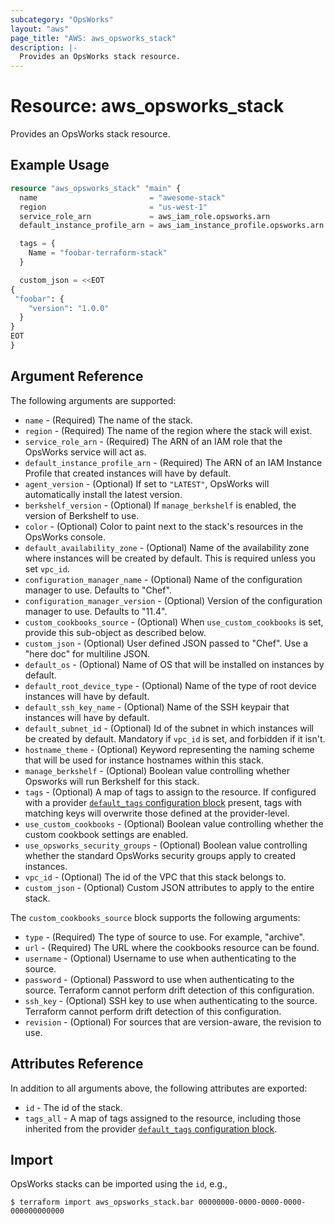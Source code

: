 ```yaml
---
subcategory: "OpsWorks"
layout: "aws"
page_title: "AWS: aws_opsworks_stack"
description: |-
  Provides an OpsWorks stack resource.
---
```


# Resource: aws_opsworks_stack

Provides an OpsWorks stack resource.

## Example Usage

```terraform
resource "aws_opsworks_stack" "main" {
  name                         = "awesome-stack"
  region                       = "us-west-1"
  service_role_arn             = aws_iam_role.opsworks.arn
  default_instance_profile_arn = aws_iam_instance_profile.opsworks.arn

  tags = {
    Name = "foobar-terraform-stack"
  }

  custom_json = <<EOT
{
 "foobar": {
    "version": "1.0.0"
  }
}
EOT
}
```

## Argument Reference

The following arguments are supported:

* `name` - (Required) The name of the stack.
* `region` - (Required) The name of the region where the stack will exist.
* `service_role_arn` - (Required) The ARN of an IAM role that the OpsWorks service will act as.
* `default_instance_profile_arn` - (Required) The ARN of an IAM Instance Profile that created instances
  will have by default.
* `agent_version` - (Optional) If set to `"LATEST"`, OpsWorks will automatically install the latest version.
* `berkshelf_version` - (Optional) If `manage_berkshelf` is enabled, the version of Berkshelf to use.
* `color` - (Optional) Color to paint next to the stack's resources in the OpsWorks console.
* `default_availability_zone` - (Optional) Name of the availability zone where instances will be created
  by default. This is required unless you set `vpc_id`.
* `configuration_manager_name` - (Optional) Name of the configuration manager to use. Defaults to "Chef".
* `configuration_manager_version` - (Optional) Version of the configuration manager to use. Defaults to "11.4".
* `custom_cookbooks_source` - (Optional) When `use_custom_cookbooks` is set, provide this sub-object as
  described below.
* `custom_json` - (Optional) User defined JSON passed to "Chef". Use a "here doc" for multiline JSON.
* `default_os` - (Optional) Name of OS that will be installed on instances by default.
* `default_root_device_type` - (Optional) Name of the type of root device instances will have by default.
* `default_ssh_key_name` - (Optional) Name of the SSH keypair that instances will have by default.
* `default_subnet_id` - (Optional) Id of the subnet in which instances will be created by default. Mandatory
  if `vpc_id` is set, and forbidden if it isn't.
* `hostname_theme` - (Optional) Keyword representing the naming scheme that will be used for instance hostnames
  within this stack.
* `manage_berkshelf` - (Optional) Boolean value controlling whether Opsworks will run Berkshelf for this stack.
* `tags` - (Optional) A map of tags to assign to the resource. If configured with a provider [`default_tags` configuration block](https://registry.terraform.io/providers/hashicorp/aws/latest/docs#default_tags-configuration-block) present, tags with matching keys will overwrite those defined at the provider-level.
* `use_custom_cookbooks` - (Optional) Boolean value controlling whether the custom cookbook settings are
  enabled.
* `use_opsworks_security_groups` - (Optional) Boolean value controlling whether the standard OpsWorks
  security groups apply to created instances.
* `vpc_id` - (Optional) The id of the VPC that this stack belongs to.
* `custom_json` - (Optional) Custom JSON attributes to apply to the entire stack.

The `custom_cookbooks_source` block supports the following arguments:

* `type` - (Required) The type of source to use. For example, "archive".
* `url` - (Required) The URL where the cookbooks resource can be found.
* `username` - (Optional) Username to use when authenticating to the source.
* `password` - (Optional) Password to use when authenticating to the source. Terraform cannot perform drift detection of this configuration.
* `ssh_key` - (Optional) SSH key to use when authenticating to the source. Terraform cannot perform drift detection of this configuration.
* `revision` - (Optional) For sources that are version-aware, the revision to use.

## Attributes Reference

In addition to all arguments above, the following attributes are exported:

* `id` - The id of the stack.
* `tags_all` - A map of tags assigned to the resource, including those inherited from the provider [`default_tags` configuration block](https://registry.terraform.io/providers/hashicorp/aws/latest/docs#default_tags-configuration-block).

## Import

OpsWorks stacks can be imported using the `id`, e.g.,

```
$ terraform import aws_opsworks_stack.bar 00000000-0000-0000-0000-000000000000
```

